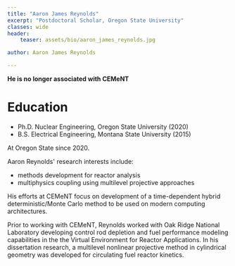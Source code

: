 ```yaml
---
title: "Aaron James Reynolds"
excerpt: "Postdoctoral Scholar, Oregon State University"
classes: wide
header:
    teaser: assets/bio/aaron_james_reynolds.jpg

author: Aaron James Reynolds 

---
```


**He is no longer associated with CEMeNT**

# Education
* Ph.D. Nuclear Engineering, Oregon State University (2020) 
* B.S. Electrical Engineering, Montana State University (2015)

At Oregon State since 2020.

Aaron Reynolds' research interests include:
* methods development for reactor analysis  
* multiphysics coupling using multilevel projective approaches

His efforts at CEMeNT focus on development of a time-dependent hybrid deterministic/Monte Carlo method to be used on modern computing architectures.

Prior to working with CEMeNT, Reynolds worked with Oak Ridge National Laboratory developing control rod depletion and fuel performance modeling capabilities in the the Virtual Environment for Reactor Applications.
In his dissertation research, a multilevel nonlinear projective method in cylindrical geometry was developed for circulating fuel reactor kinetics.
